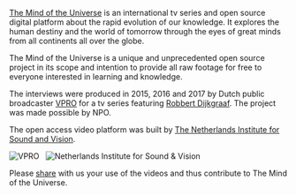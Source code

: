 [The Mind of the Universe](http://www.vpro.nl/mindenglish) is an international tv series and open source digital platform about the rapid evolution of our knowledge. It explores the human destiny and the world of tomorrow through the eyes of great minds from all continents all over the globe.

The Mind of the Universe is a unique and unprecedented open source project in its scope and intention to provide all raw footage for free to everyone interested in learning and knowledge.

The interviews were produced in 2015, 2016 and 2017 by Dutch public broadcaster [VPRO](http://www.vprobroadcast.com/)  for a tv series featuring [Robbert Dijkgraaf](https://en.wikipedia.org/wiki/Robbert_Dijkgraaf). The project was made possible by NPO.

The open access video platform was built by [The Netherlands Institute for Sound and Vision](http://www.beeldengeluid.nl/en).

![VPRO](/static/images/vpro-black.png)&nbsp;&nbsp;&nbsp;![Netherlands Institute for Sound & Vision](/static/images/nisv.png)

Please [share]() with us your use of the videos and thus contribute to The Mind of the Universe.